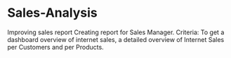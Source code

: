 # Sales-Analysis
Improving sales report
Creating report for Sales Manager.
Criteria:
To get a dashboard overview of internet sales, a detailed overview of Internet Sales per Customers and per Products.
